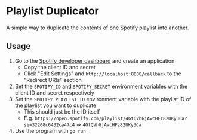 # Playlist Duplicator

A simple way to duplicate the contents of one Spotify playlist into another.

## Usage

1. Go to the [Spotify developer dashboard](https://developer.spotify.com/dashboard/applications) and create an application
    - Copy the client ID and secret
    - Click "Edit Settings" and `http://localhost:8080/callback` to the "Redirect URIs" section
2. Set the `SPOTIFY_ID` and `SPOTIFY_SECRET` environment variables with the client ID and secret respectively
3. Set the `SPOTIFY_PLAYLIST_ID` environment variable with the playlist ID of the playlist you want to duplicate
    - This should just be the ID itself
    - E.g. `https://open.spotify.com/playlist/4GtQVhGjAwcHFz82UKy3Ca?si=32208c6432ca47c4` ⇒ `4GtQVhGjAwcHFz82UKy3Ca`
4. Use the program with `go run .`
